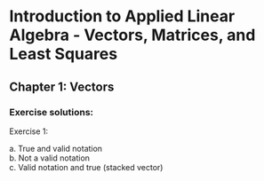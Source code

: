 # Introduction to Applied Linear Algebra - Vectors, Matrices, and Least Squares

## Chapter 1: Vectors

### Exercise solutions:

Exercise 1:

a. True and valid notation\
b. Not a valid notation\
c. Valid notation and true (stacked vector)

